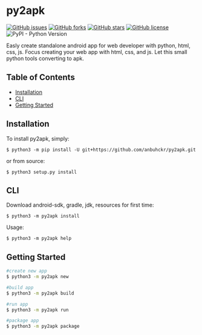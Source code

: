 # py2apk

[![GitHub issues](https://img.shields.io/github/issues/anbuhckr/py2apk)](https://github.com/anbuhckr/py2apk/issues)
[![GitHub forks](https://img.shields.io/github/forks/anbuhckr/py2apk)](https://github.com/anbuhckr/py2apk/network)
[![GitHub stars](https://img.shields.io/github/stars/anbuhckr/py2apk)](https://github.com/anbuhckr/py2apk/stargazers)
[![GitHub license](https://img.shields.io/github/license/anbuhckr/py2apk)](./LICENSE)
![PyPI - Python Version](https://img.shields.io/badge/python-3.6%20%7C%203.7%20%7C%203.8%20%7C%203.9-blue)

Easly create standalone android app for web developer with python, html, css, js.
Focus creating your web app with html, css, and js. Let this small python tools converting to apk.

## Table of Contents

* [Installation](#installation)
* [CLI](#CLI)
* [Getting Started](#getting-started)


## Installation

To install py2apk, simply:

```
$ python3 -m pip install -U git+https://github.com/anbuhckr/py2apk.git
```

or from source:

```
$ python3 setup.py install
```

## CLI

Download android-sdk, gradle, jdk, resources for first time:

```
$ python3 -m py2apk install
```

Usage:

```
$ python3 -m py2apk help
```

## Getting Started

``` bash
#create new app
$ python3 -m py2apk new

#build app
$ python3 -m py2apk build

#run app
$ python3 -m py2apk run

#package app
$ python3 -m py2apk package
```
